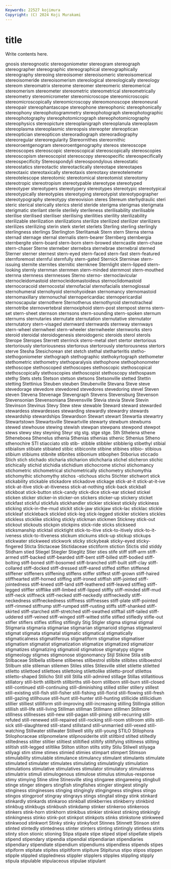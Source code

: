 ```yaml
---
Keywords: 22527 kojimura
Copyright: (C) 2024 Koji Murakami
---
```


# title

Write contents here.



gnosis stereognostic stereogoniometer stereogram stereograph stereographer stereographic stereographical
stereographically stereography stereoing stereoisomer stereoisomeric stereoisomerical stereoisomeride stereoisomerism stereological stereologically
stereology stereom stereomatrix stereome stereomer stereomeric stereomerical stereomerism stereometer stereometric
stereometrical stereometrically stereometry stereomicrometer stereomicroscope stereomicroscopic stereomicroscopically stereomicroscopy stereomonoscope stereoneural
stereopair stereophantascope stereophone stereophonic stereophonically stereophony stereophotogrammetry stereophotograph stereophotographic stereophotography
stereophotomicrograph stereophotomicrography stereophysics stereopicture stereoplanigraph stereoplanula stereoplasm stereoplasma stereoplasmic stereopsis
stereopter stereoptican stereoptician stereopticon stereoradiograph stereoradiography stereoregular stereoregularity Stereornithes stereornithic
stereoroentgenogram stereoroentgenography stereos stereoscope stereoscopes stereoscopic stereoscopical stereoscopically stereoscopies stereoscopism
stereoscopist stereoscopy stereospecific stereospecifically stereospecificity Stereospondyli stereospondylous stereostatic stereostatics stereotactic
stereotactically stereotape stereotapes stereotaxic stereotaxically stereotaxis stereotaxy stereotelemeter stereotelescope stereotomic
stereotomical stereotomist stereotomy stereotropic stereotropism stereotypable stereotype stereotyped stereotyper stereotypers
stereotypery stereotypes stereotypic stereotypical stereotypically stereotypies stereotyping stereotypist stereotypographer stereotypography
stereotypy stereovision steres Stereum sterhydraulic steri steric sterical sterically sterics
sterid steride sterigma sterigmas sterigmata sterigmatic sterilant sterile sterilely sterileness
sterilisability sterilisable sterilise sterilised steriliser sterilising sterilities sterility sterilizability sterilizable
sterilization sterilizations sterilize sterilized sterilizer sterilizers sterilizes sterilizing sterin sterk
sterlet sterlets Sterling sterling sterlingly sterlingness sterlings Sterlington Sterlitamak Stern
stern Sterna sterna sternad sternage sternal sternalis stern-bearer Sternberg sternbergia
sternbergite stern-board stern-born stern-browed sterncastle stern-chase stern-chaser Sterne sterneber sternebra
sternebrae sternebral sterned Sterner sterner sternest stern-eyed stern-faced stern-fast stern-featured
sternforemost sternful sternfully stern-gated Sternick Sterninae stern-issuing sternite sternites sternitic
sternknee Sternlight stern-lipped stern-looking sternly sternman sternmen stern-minded sternmost stern-mouthed
sternna sternness sternnesses Sterno sterno- sternoclavicular sternocleidomastoid sternocleidomastoideus sternoclidomastoid sternocoracoid
sternocostal sternofacial sternofacialis sternoglossal sternohumeral sternohyoid sternohyoidean sternomancy sternomastoid sternomaxillary
sternonuchal sternopericardiac sternopericardial sternoscapular sternothere Sternotherus sternothyroid sternotracheal sternotribe sternovertebral
sternoxiphoid stern-post sternpost sterns stern-set stern-sheet sternson sternsons stern-sounding stern-spoken
sternum sternums sternutaries sternutate sternutation sternutative sternutator sternutatory stern-visaged sternward
sternwards sternway sternways stern-wheel sternwheel stern-wheeler sternwheeler sternworks stero steroid
steroidal steroidogenesis steroidogenic steroids sterol sterols Sterope Steropes Sterrett sterrinck
sterro-metal stert stertor stertorious stertoriously stertoriousness stertorous stertorously stertorousness stertors
sterve Stesha Stesichorean stet stetch stethal stetharteritis stetho- stethogoniometer stethograph
stethographic stethokyrtograph stethometer stethometric stethometry stethoparalysis stethophone stethophonometer stethoscope stethoscoped
stethoscopes stethoscopic stethoscopical stethoscopically stethoscopies stethoscopist stethoscopy stethospasm stethy Stets
stets Stetson stetson stetsons Stetsonville stetted Stettin stetting Stettinius Steuben
steuben Steubenville Stevana Steve steve stevedorage stevedore stevedored stevedores stevedoring
stevel Steven steven Stevena Stevenage Stevengraph Stevens Stevensburg Stevenson Stevensonian
Stevensoniana Stevensville Stevia stevia Stevie Stevin Stevinson Stevinus Stevy Stew
stew stewable Steward steward stewarded stewardess stewardesses stewarding stewardly stewardry
stewards stewardship stewardships Stewardson Stewart stewart Stewartia stewartry Stewartstown Stewartsville
Stewartville stewarty stewbum stewbums stewed stewhouse stewing stewish stewpan stewpans
stewpond stewpot stews stewy stey steyning Steyr stg stg. stge
stge. Sth Sthelena sthene Stheneboea Sthenelus sthenia Sthenias sthenias sthenic
Sthenius Stheno sthenochire STI stiacciato stib stib- stibble stibbler stibblerig
stibethyl stibial stibialism stibiate stibiated stibic stibiconite stibine stibines stibio-
stibious stibium stibiums stibnite stibnites stibonium stibophen Stiborius sticcado Stich
stich stichado sticharia sticharion stichcharia stichel sticheron stichic stichically stichid
stichidia stichidium stichocrome stichoi stichomancy stichometric stichometrical stichometrically stichometry stichomythia
stichomythic stichomythy stichos -stichous stichs Stichter stichwort stick stickability stickable
stickadore stickadove stickage stick-at-it stick-at-it-ive stick-at-itive stick-at-itiveness stick-at-nothing stick-back stickball
stickboat stick-button stick-candy stick-dice stick-ear sticked stickel sticken sticker sticker-in
sticker-on stickers sticker-up stickery sticket stickfast stickful stickfuls stickhandler stickier
stickiest stickily stickiness sticking stick-in-the-mud stickit stick-jaw stickjaw stick-lac sticklac
stickle stickleaf stickleback stickled stick-leg stick-legged stickler sticklers stickles stickless
sticklike stickling stickly stickman stickmen Stickney stick-out stickout stickouts stickpin
stickpins stick-ride sticks stickseed sticksmanship sticktail sticktight stick-to-itive stick-to-itively stick-to-it-iveness
stick-to-itiveness stickum stickums stick-up stickup stickups stickwater stickweed stickwork sticky
stickybeak sticky-eyed sticky-fingered Sticta Stictaceae Stictidaceae stictiform stiction Stictis stid
stiddy Stidham stied Stiegel Stiegler Stieglitz Stier sties stife stiff
stiff-arm stiff-armed stiff-backed stiff-bearded stiff-bent stiff-billed stiff-bodied stiff-bolting stiff-boned stiff-bosomed
stiff-branched stiff-built stiff-clay stiff-collared stiff-docked stiff-dressed stiff-eared stiffed stiffen stiffened
stiffener stiffeners stiffening stiffens stiffer stiffest stiff-grown stiff-haired stiffhearted stiff-horned
stiffing stiff-ironed stiffish stiff-jointed stiff-jointedness stiff-kneed stiff-land stiff-leathered stiff-leaved stiffleg
stiff-legged stiffler stifflike stiff-limbed stiff-lipped stiffly stiff-minded stiff-mud stiff-neck stiffneck
stiff-necked stiff-neckedly stiffneckedly stiff-neckedness stiffneckedness stiffness stiffnesses stiff-plate stiff-pointed stiff-rimmed
stiffrump stiff-rumped stiff-rusting stiffs stiff-shanked stiff-skirted stiff-starched stiff-stretched stiff-swathed stifftail
stiff-tailed stiff-uddered stiff-veined stiff-winged stiff-witted stifle stifled stifledly stifle-out stifler
stiflers stifles stifling stiflingly Stig Stigler stigma stigmai stigmal Stigmaria
stigmaria stigmariae stigmarian stigmarioid stigmas stigmasterol stigmat stigmata stigmatal stigmatic
stigmatical stigmatically stigmaticalness stigmatiferous stigmatiform stigmatise stigmatiser stigmatism stigmatist stigmatization
stigmatize stigmatized stigmatizer stigmatizes stigmatizing stigmatoid stigmatose stigmatypy stigme stigmeology
stigmes stigmonose stigonomancy Stijl Stikine Stila stilb Stilbaceae Stilbella stilbene
stilbenes stilbestrol stilbite stilbites stilboestrol Stilbum stile stileman stilemen Stiles
stiles Stilesville stilet stilette stiletted stiletto stilettoed stilettoes stilettoing stilettolike
stiletto-proof stilettos stiletto-shaped Stilicho Still still Stilla still-admired stillage Stillas
stillatitious stillatory still-birth stillbirth stillbirths still-born stillborn still-burn still-closed still-continued
still-continuing still-diminishing stilled stiller stillery stillest still-existing still-fish still-fisher still-fishing
still-florid still-flowing still-fresh still-gazing stillhouse still-hunt still-hunter still-hunting stillicide stillicidium
stillier stilliest stilliform still-improving still-increasing stilling Stillingia stillion stillish still-life
still-living Stillman stillman Stillmann stillmen Stillmore stillness stillnesses still-new still-pagan
still-pining still-recurring still-refuted still-renewed still-repaired still-rocking still-room stillroom stills still-sick
still-slaughtered still-stand stillstand still-unmarried still-vexed still-watching Stillwater stillwater Stillwell stilly
still-young STILO Stilophora Stilophoraceae stilpnomelane stilpnosiderite stilt stiltbird stilted stiltedly
stiltedness stilter stiltier stiltiest stiltified stiltify stiltifying stiltiness stilting stiltish
stilt-legged stiltlike Stilton stilton stilts stilty Stilu Stilwell stilyaga stilyagi
stim stime stimes stimied stimies stimpart stimpert Stimson stimulability stimulable
stimulance stimulancy stimulant stimulants stimulate stimulated stimulater stimulates stimulating stimulatingly
stimulation stimulations stimulative stimulatives stimulator stimulatory stimulatress stimulatrix stimuli stimulogenous
stimulose stimulus stimulus-response stimy stimying Stine stine Stinesville sting stingaree
stingareeing stingbull stinge stinger stingers stingfish stingfishes stingier stingiest stingily
stinginess stinginesses stinging stingingly stingingness stingless stingo stingos stingproof stingray
stingrays stings stingtail stingy stink stinkard stinkardly stinkards stinkaroo stinkball
stinkberries stinkberry stinkbird stinkbug stinkbugs stinkbush stinkdamp stinker stinkeroo stinkeroos
stinkers stink-horn stinkhorn stinkibus stinkier stinkiest stinking stinkingly stinkingness stinko
stink-pot stinkpot stinkpots stinks stinkstone stinkweed stinkwood stinkwort Stinky stinky
stinkyfoot Stinnes Stinnett Stinson stint stinted stintedly stintedness stinter stinters
stinting stintingly stintless stints stinty stion stionic stioning Stipa stipate
stipe stiped stipel stipellate stipels stipend stipendary stipendia stipendial stipendiarian
stipendiaries stipendiary stipendiate stipendium stipendiums stipendless stipends stipes stipiform stipitate
stipites stipitiform stipiture Stipiturus stipo stipos stippen stipple stippled stippledness
stippler stipplers stipples stippling stipply stipula stipulable stipulaceous stipulae stipulant
